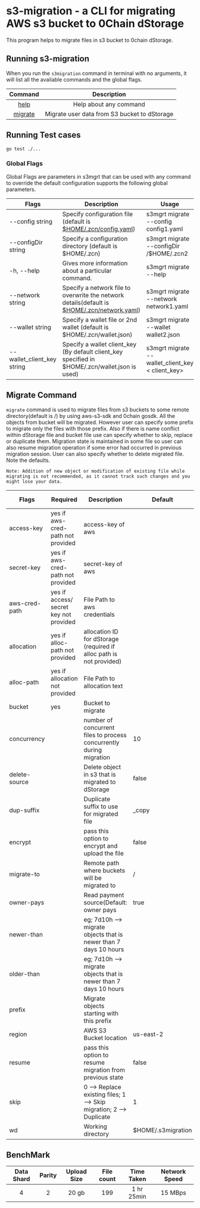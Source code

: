 # s3-migration - a CLI for migrating AWS s3 bucket to 0Chain dStorage 
This program helps to migrate files in s3 bucket to 0chain dStorage.

## Running s3-migration

When you run the `s3migration` command in terminal with no arguments, it will list all the available commands and the global flags.

**Command**|**Description**
:-----:|:-----:
[help](#help)|Help about any command
[migrate](#migrate)|Migrate user data from S3 bucket to dStorage

## Running Test cases

`go test ./...`

### Global Flags

Global Flags are parameters in s3mgrt that can be used with any command to override the default configuration supports the following global parameters.

| Flags                      | Description                                                  | Usage                                             |
| -------------------------- | ------------------------------------------------------------ | ------------------------------------------------- |
| --config string            | Specify configuration file (default is [$HOME/.zcn/config.yaml](#zcnconfigyaml)) | s3mgrt migrate --config config1.yaml              |
| --configDir string         | Specify a configuration directory (default is $HOME/.zcn) | s3mgrt migrate --configDir /$HOME/.zcn2           |
| -h, --help                 | Gives more information about a particular command.           | s3mgrt migrate --help                             |
| --network string           | Specify a network file to overwrite the network details(default is [$HOME/.zcn/network.yaml](#zcnnetworkyaml)) | s3mgrt migrate --network network1.yaml            |
| --wallet string            | Specify a wallet file or 2nd wallet (default is $HOME/.zcn/wallet.json) | s3mgrt migrate --wallet wallet2.json              |
| --wallet_client_key string | Specify a wallet client_key (By default client_key specified in $HOME/.zcn/wallet.json is used) | s3mgrt migrate --wallet_client_key  < client_key> |

## Migrate Command

`migrate` command is used to migrate files from s3 buckets to some remote directory(default is /) by using aws-s3-sdk and 0chain gosdk. All the objects from bucket will be migrated.
However user can specify some prefix to migrate only the files with those prefix. Also if there is name conflict within dStorage file and bucket file use can
specify whether to skip, replace or duplicate them. Migration state is maintained in some file so user can also resume migration operation if some error had
occurred in previous migration session. User can also specify whether to delete migrated file. Note the defaults.

	Note: Addition of new object or modification of existing file while migrating is not recommended, as it cannot track such changes and you might lose your data.

| Flags          | Required | Description                                               | Default        | Valid Values |
|--------------------|----------|-----------------------------------------------------------|----------------|--------------|
| access-key | yes if aws-cred-path not provided | access-key of aws               |  | string    |
| secret-key | yes if aws-cred-path not provided | secret-key of aws               |  | string    |
| aws-cred-path | yes if access/ secret key not provided | File Path to aws credentials                |  | file path    |
| allocation | yes if alloc-path not provided | allocation ID for dStorage (required if alloc path is not provided)               |  | string    |
| alloc-path | yes if allocation not provided | File Path to allocation text                |  | file path    |
| bucket | yes | Bucket to migrate                |  | string    |
| concurrency |  | number of concurrent files to process concurrently during migration                | 10 | int    |
| delete-source |  | Delete object in s3 that is migrated to dStorage               | false | boolean    |
| dup-suffix |  | Duplicate suffix to use for migrated file               | _copy | string    |
| encrypt |  | pass this option to encrypt and upload the file               | false | boolean    |
| migrate-to |  | Remote path where buckets will be migrated to               | / | string    |
| owner-pays |  | Read payment source(Default: owner pays               | true | boolean    |
| newer-than |  | eg; 7d10h --> migrate objects that is newer than 7 days 10 hours               |  | string    |
| older-than |  | eg; 7d10h --> migrate objects that is newer than 7 days 10 hours               |  | string    |
| prefix |  | Migrate objects starting with this prefix               |  | string    |
| region |  | AWS S3 Bucket location               | us-east-2 | string    |
| resume |  | pass this option to resume migration from previous state               | false | boolean    |
| skip |  | 0 --> Replace existing files; 1 --> Skip migration; 2 --> Duplicate               | 1 | int    |
| wd |  | Working directory               | $HOME/.s3migration | string    |

## BenchMark

**Data Shard**|**Parity**|**Upload Size**|**File count**|**Time Taken**|**Network Speed**
:----------:|:---------:|:-----:|:-----:|:------:|:------:
4|2|20 gb|199|1 hr 25min|15 MBps









